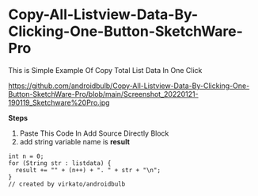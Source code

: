 # Copy-All-Listview-Data-By-Clicking-One-Button-SketchWare-Pro
This is Simple Example Of Copy Total List Data In One Click 

https://github.com/androidbulb/Copy-All-Listview-Data-By-Clicking-One-Button-SketchWare-Pro/blob/main/Screenshot_20220121-190119_Sketchware%20Pro.jpg

**Steps**
1. Paste This Code In Add Source Directly Block
2. add string variable name is **result**


```String result = "";
int n = 0;
for (String str : listdata) {
  result += "" + (n++) + ". " + str + "\n";
}
// created by virkato/androidbulb


 
